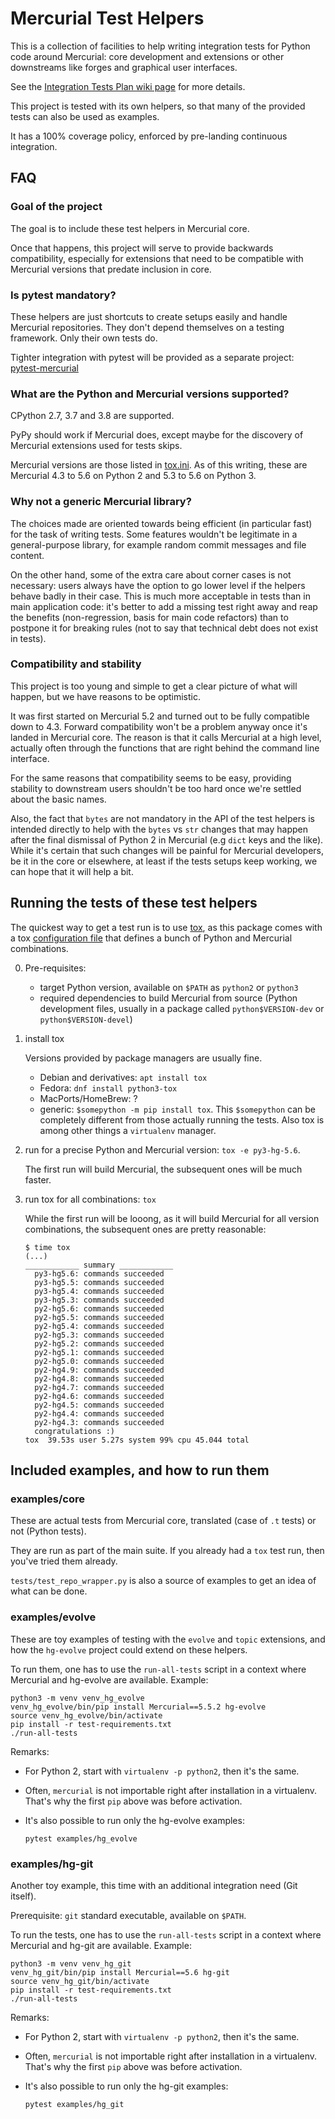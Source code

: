 # Mercurial Test Helpers

This is a collection of facilities to help writing integration tests
for Python code around Mercurial: core development and extensions or other
downstreams like forges and graphical user interfaces.

See the [Integration Tests Plan wiki page](https://www.mercurial-scm.org/wiki/IntegrationTestsPlan) for more details.

This project is tested with its own helpers, so that many of the provided tests
can also be used as examples.

It has a 100% coverage policy, enforced by pre-landing continuous integration.

## FAQ

### Goal of the project

The goal is to include these test helpers in Mercurial core.

Once that happens, this project will serve to provide backwards compatibility,
especially for extensions that need to be compatible with
Mercurial versions that predate inclusion in core.

### Is pytest mandatory?

These helpers are just shortcuts to create setups easily and handle Mercurial
repositories. They don't depend themselves on a testing framework.
Only their own tests do.

Tighter integration with pytest will be provided as a separate project:
[pytest-mercurial](https://pypi.org/project/pytest-mercurial)

### What are the Python and Mercurial versions supported?

CPython 2.7, 3.7 and 3.8 are supported.

PyPy should work if Mercurial does,
except maybe for the discovery of Mercurial extensions used for tests skips.

Mercurial versions are those listed in [tox.ini](tox.ini).
As of this writing, these are Mercurial 4.3 to 5.6 on Python 2 and
5.3 to 5.6 on Python 3.

### Why not a generic Mercurial library?

The choices made are oriented towards being efficient (in particular fast) for
the task of writing tests. Some features wouldn't be legitimate in a
general-purpose library, for example random commit messages and file content.

On the other hand, some of the extra care about corner cases is not necessary:
users always have the option to go lower level if the helpers behave badly in
their case. This is much more acceptable in tests than in main application
code: it's better to add a missing test right away and reap the benefits
(non-regression, basis for main code refactors) than to postpone it for
breaking rules (not to say that technical debt does not exist in tests).

### Compatibility and stability

This project is too young and simple to get a clear picture of what will
happen, but we have reasons to be optimistic.

It was first started on Mercurial 5.2 and
turned out to be fully compatible down to 4.3. Forward compatibility won't be
a problem anyway once it's landed in Mercurial core.
The reason is that it calls Mercurial at a high level, actually often
through the functions that are right behind the command line interface.

For the same reasons that compatibility seems to be easy, providing stability
to downstream users shouldn't be too hard once we're settled about the basic
names.

Also, the fact that `bytes` are not mandatory in the API of the test helpers
is intended directly to help with the `bytes` vs `str` changes that
may happen after the final dismissal of Python 2 in Mercurial
(e.g `dict` keys and the like). While it's certain that such changes will be
painful for Mercurial developers, be it in the core or elsewhere,
at least if the tests setups keep working, we can hope that it will help a bit.

## Running the tests of these test helpers

The quickest way to get a test run is to use
[tox](https://pypi.org/project/tox/), as this package comes with a
tox [configuration file](tox.ini) that defines a bunch of Python and Mercurial
combinations.

0. Pre-requisites:
   - target Python version, available on `$PATH` as `python2` or `python3`
   - required dependencies to build Mercurial from source (Python development
     files, usually in a package called `python$VERSION-dev` or
     `python$VERSION-devel`)

1. install tox

   Versions provided by package managers are usually fine.

   - Debian and derivatives: `apt install tox`
   - Fedora: `dnf install python3-tox`
   - MacPorts/HomeBrew: ?
   - generic: `$somepython -m pip install tox`. This `$somepython` can be
     completely different from those actually running the tests. Also tox is
     among other things a `virtualenv` manager.

2. run for a precise Python and Mercurial version: `tox -e py3-hg-5.6`.

   The first run will build Mercurial, the subsequent ones will be much
   faster.

3. run tox for all combinations: `tox`

   While the first run will be looong, as it will build Mercurial for all
   version combinations, the subsequent ones are pretty reasonable:

   ```
   $ time tox
   (...)
   ____________ summary ____________
     py3-hg5.6: commands succeeded
     py3-hg5.5: commands succeeded
     py3-hg5.4: commands succeeded
     py3-hg5.3: commands succeeded
     py2-hg5.6: commands succeeded
     py2-hg5.5: commands succeeded
     py2-hg5.4: commands succeeded
     py2-hg5.3: commands succeeded
     py2-hg5.2: commands succeeded
     py2-hg5.1: commands succeeded
     py2-hg5.0: commands succeeded
     py2-hg4.9: commands succeeded
     py2-hg4.8: commands succeeded
     py2-hg4.7: commands succeeded
     py2-hg4.6: commands succeeded
     py2-hg4.5: commands succeeded
     py2-hg4.4: commands succeeded
     py2-hg4.3: commands succeeded
     congratulations :)
   tox  39.53s user 5.27s system 99% cpu 45.044 total
   ```

## Included examples, and how to run them

### examples/core

These are actual tests from Mercurial core, translated (case of `.t` tests)
or not (Python tests).

They are run as part of the main suite. If you already had a `tox` test run,
then you've tried them already.

`tests/test_repo_wrapper.py` is also a source of examples to get an idea of
what can be done.

### examples/evolve

These are toy examples of testing with the `evolve` and `topic` extensions,
and how the `hg-evolve` project could extend on these helpers.

To run them, one has to use the `run-all-tests` script in a context where
Mercurial and hg-evolve are available. Example:

```
python3 -m venv venv_hg_evolve
venv_hg_evolve/bin/pip install Mercurial==5.5.2 hg-evolve
source venv_hg_evolve/bin/activate
pip install -r test-requirements.txt
./run-all-tests
```

Remarks:

 - For Python 2, start with `virtualenv -p python2`, then it's the same.
 - Often, `mercurial` is not importable right after installation in a
   virtualenv. That's why the first `pip` above was before activation.
 - It's also possible to run only the hg-evolve examples:

   ```
   pytest examples/hg_evolve
   ```

### examples/hg-git
Another toy example, this time with an additional integration need (Git itself).

Prerequisite: `git` standard executable, available on `$PATH`.

To run the tests, one has to use the `run-all-tests` script in a context where
Mercurial and hg-git are available. Example:

```
python3 -m venv venv_hg_git
venv_hg_git/bin/pip install Mercurial==5.6 hg-git
source venv_hg_git/bin/activate
pip install -r test-requirements.txt
./run-all-tests
```

Remarks:

 - For Python 2, start with `virtualenv -p python2`, then it's the same.
 - Often, `mercurial` is not importable right after installation in a
   virtualenv. That's why the first `pip` above was before activation.
 - It's also possible to run only the hg-git examples:

   ```
   pytest examples/hg_git
   ```
